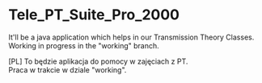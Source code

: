 # Tele_PT_Suite_Pro_2000
It'll be a java application which helps in our Transmission Theory Classes.  
  Working in progress in the "working" branch.

[PL] To będzie aplikacja do pomocy w zajęciach z PT.  
  Praca w trakcie w dziale "working".  
